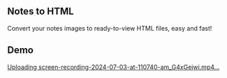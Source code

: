 ## Notes to HTML

Convert your notes images to ready-to-view HTML files, easy and fast!

## Demo

[Uploading screen-recording-2024-07-03-at-110740-am_G4xGejwi.mp4…](https://github.com/briannval/notes-to-html/assets/140003917/4695ecf1-1eed-4a0b-86f6-4ef6a8cc67c4)
